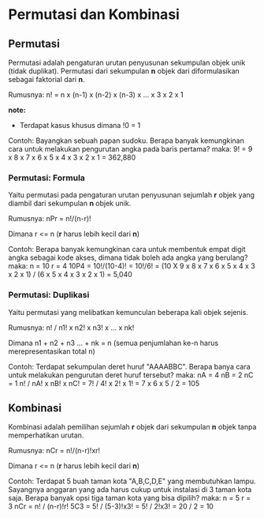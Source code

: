 # Permutasi dan Kombinasi
## Permutasi
Permutasi adalah pengaturan urutan penyusunan sekumpulan objek unik (tidak duplikat). Permutasi dari sekumpulan **n** objek dari diformulasikan sebagai faktorial dari **n**.

Rumusnya:
n! = n x (n-1) x (n-2) x (n-3) x ... x 3 x 2 x 1

**note:**
- Terdapat kasus khusus dimana !0 = 1

Contoh:
Bayangkan sebuah papan sudoku. Berapa banyak kemungkinan cara untuk melakukan pengurutan angka pada baris pertama?
maka:
9! = 9 x 8 x 7 x 6 x 5 x 4 x 3 x 2 x 1 = 362,880

### Permutasi: Formula
Yaitu permutasi pada pengaturan urutan penyusunan sejumlah **r** objek yang diambil dari sekumpulan **n** objek unik.

Rumusnya:
nPr = n!/(n-r)!

Dimana r <= n (**r** harus lebih kecil dari **n**)

Contoh:
Berapa banyak kemungkinan cara untuk membentuk empat digit angka sebagai kode akses, dimana tidak boleh ada angka yang berulang?
maka:
n = 10
r = 4
10P4 = 10!/(10-4)!
= 10!/6!
= (10 X 9 x 8 x 7 x 6 x 5 x 4 x 3 x 2 x 1) / (6 x 5 x 4 x 3 x 2 x 1)
= 5,040

### Permutasi: Duplikasi
Yaitu permutasi yang melibatkan kemunculan beberapa kali objek sejenis.

Rumusnya:
n! / n1! x n2! x n3! x ... x nk!

Dimana n1 + n2 + n3 ... + nk = n (semua penjumlahan ke-n harus merepresentasikan total n)

Contoh:
Terdapat sekumpulan deret huruf "AAAABBC". Berapa banya cara untuk melakukan pengurutan deret huruf tersebut?
maka:
nA = 4
nB = 2
nC = 1
n! / nA! x nB! x nC! = 7! / 4! x 2! x 1!
= 7 x 6 x 5 / 2 = 105

## Kombinasi
Kombinasi adalah pemilihan sejumlah **r** objek dari sekumpulan **n** objek tanpa memperhatikan urutan.

Rumusnya:
nCr = n!/(n-r)!xr!

Dimana r <= n (**r** harus lebih kecil dari **n**)

Contoh:
Terdapat 5 buah taman kota "A,B,C,D,E" yang membutuhkan lampu. Sayangnya anggaran yang ada harus cukup untuk instalasi di 3 taman kota saja. Berapa banyak opsi tiga taman kota yang bisa dipilih?
maka:
n = 5
r = 3
nCr = n! / (n-r)!r!
5C3 = 5! / (5-3)!x3!
= 5! / 2!x3!
= 20 / 2 = 10